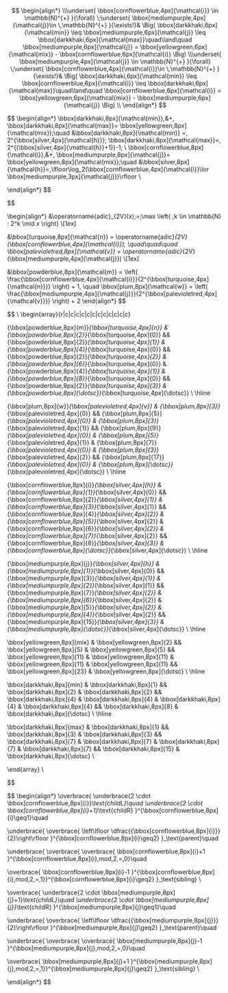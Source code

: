 
$$
\begin{align*}
  \\\underset{ \bbox[cornflowerblue,4px]{\mathcal{i}} \in \mathbb{N}^{+} }{\forall}
  \;\underset{ \bbox[mediumpurple,4px]{\mathcal{j}}\in \,\mathbb{N}^{+}  }{\exists!}& 
  \Big(
  \bbox[darkkhaki,6px]{\mathcal{min}} \leq 
  \bbox[mediumpurple,6px]{\mathcal{j}} \leq
  \bbox[darkkhaki,6px]{\mathcal{max}}\quad\land\quad
  \bbox[mediumpurple,6px]{\mathcal{j}} =
  \bbox[yellowgreen,6px]{\mathcal{mix}} -
  \bbox[cornflowerblue,6px]{\mathcal{i}}
  \Big)
  \\\underset{ \bbox[mediumpurple,4px]{\mathcal{j}} \in \mathbb{N}^{+} }{\forall}
  \;\underset{ \bbox[cornflowerblue,4px]{\mathcal{i}}\in \,\mathbb{N}^{+} }{\exists!}& 
  \Big(
  \bbox[darkkhaki,6px]{\mathcal{min}} \leq 
  \bbox[cornflowerblue,6px]{\mathcal{i}} \leq
  \bbox[darkkhaki,6px]{\mathcal{max}}\quad\land\quad
  \bbox[cornflowerblue,6px]{\mathcal{i}} =
  \bbox[yellowgreen,6px]{\mathcal{mix}} -
  \bbox[mediumpurple,6px]{\mathcal{j}}
  \Big)
  \\ 
\end{align*}
$$

$$
\begin{align*}
  \bbox[darkkhaki,8px]{\mathcal{min}}\,&+\,
  \bbox[darkkhaki,8px]{\mathcal{max}}=
  \bbox[yellowgreen,8px]{\mathcal{mix}}\;\quad
  &\bbox[darkkhaki,8px]{\mathcal{min}} =\, 2^{\bbox[silver,4px]{\mathcal{h}}}\; 
  \bbox[darkkhaki,8px]{\mathcal{max}}=\, 2^{(\bbox[silver,4px]{\mathcal{h}}+1)}-1\; 
  \\
  \bbox[cornflowerblue,8px]{\mathcal{i}}\,&+\,
  \bbox[mediumpurple,8px]{\mathcal{j}}=
  \bbox[yellowgreen,8px]{\mathcal{mix}}\;\quad
  &\bbox[silver,8px]{\mathcal{h}}=\,\lfloor\log_2(\bbox[cornflowerblue,4px]{\mathcal{i}}\lor
  \bbox[mediumpurple,3px]{\mathcal{j}})\rfloor
  \\
  
  \end{align*}
  $$

$$

\begin{align*}
&\operatorname{adic}_{2V}(x)\;=\;\max \left\{ \;k \in \mathbb{N} : 2^k \mid x \right\} \\[1ex]

&\bbox[turquoise,8px]{\mathcal{n}} = \operatorname{adic}_{2V}(\bbox[cornflowerblue,4px]{\mathcal{i}}), \quad\quad\quad
\bbox[palevioletred,8px]{\mathcal{v}} = \operatorname{adic}_{2V}(\bbox[mediumpurple,4px]{\mathcal{j}}) \\[1ex]

&\bbox[powderblue,8px]{\mathcal{m}} = \left( \frac{\bbox[cornflowerblue,4px]{\mathcal{i}}}{2^{\bbox[turquoise,4px]{\mathcal{n}}}} \right) + 1, \quad
\bbox[plum,8px]{\mathcal{w}} = \left( \frac{\bbox[mediumpurple,4px]{\mathcal{j}}}{2^{\bbox[palevioletred,4px]{\mathcal{v}}}} \right) + 2
\end{align*}
$$

  $$
  \\
  \begin{array}{r|c|c|c|c|c|c|c|c|c|c|c|c} 
  
  {\bbox[powderblue,8px]{m}}_{\bbox[turquoise,4px]{n}} & 
  {\bbox[powderblue,8px]{2}}_{\bbox[turquoise,4px]{0}} && 
  {\bbox[powderblue,8px]{2}}_{\bbox[turquoise,4px]{1}} & 
  {\bbox[powderblue,8px]{4}}_{\bbox[turquoise,4px]{0}} && 
  {\bbox[powderblue,8px]{2}}_{\bbox[turquoise,4px]{2}} & 
  {\bbox[powderblue,8px]{6}}_{\bbox[turquoise,4px]{0}} & 
  {\bbox[powderblue,8px]{4}}_{\bbox[turquoise,4px]{1}} & 
  {\bbox[powderblue,8px]{8}}_{\bbox[turquoise,4px]{0}} && 
  {\bbox[powderblue,8px]{2}}_{\bbox[turquoise,4px]{3}} & 
  {\bbox[powderblue,8px]{\dotsc}}_{\bbox[turquoise,4px]{\dotsc}} \\ \hline
  
  
  {\bbox[plum,8px]{w}}_{\bbox[palevioletred,4px]{v}} &
  {\bbox[plum,8px]{3}}_{\bbox[palevioletred,4px]{0}}  &&
  {\bbox[plum,8px]{5}}_{\bbox[palevioletred,4px]{0}} &
  {\bbox[plum,8px]{3}}_{\bbox[palevioletred,4px]{1}} &&
  {\bbox[plum,8px]{9}}_{\bbox[palevioletred,4px]{0}} &
  {\bbox[plum,8px]{5}}_{\bbox[palevioletred,4px]{1}} &
  {\bbox[plum,8px]{7}}_{\bbox[palevioletred,4px]{0}} &
  {\bbox[plum,8px]{3}}_{\bbox[palevioletred,4px]{2}} &&
  {\bbox[plum,8px]{17}}_{\bbox[palevioletred,4px]{0}} &
  {\bbox[plum,8px]{\dotsc}}_{\bbox[palevioletred,4px]{\dotsc}} \\ \hline

  {\bbox[cornflowerblue,8px]{i}}_{\bbox[silver,4px]{h}} &
  {\bbox[cornflowerblue,8px]{1}}_{\bbox[silver,4px]{0}} &&
  {\bbox[cornflowerblue,8px]{2}}_{\bbox[silver,4px]{1}} &
  {\bbox[cornflowerblue,8px]{3}}_{\bbox[silver,4px]{1}} &&
  {\bbox[cornflowerblue,8px]{4}}_{\bbox[silver,4px]{2}} &
  {\bbox[cornflowerblue,8px]{5}}_{\bbox[silver,4px]{2}} &
  {\bbox[cornflowerblue,8px]{6}}_{\bbox[silver,4px]{2}} &
  {\bbox[cornflowerblue,8px]{7}}_{\bbox[silver,4px]{2}} &&
  {\bbox[cornflowerblue,8px]{8}}_{\bbox[silver,4px]{3}} &
  {\bbox[cornflowerblue,8px]{\dotsc}}_{\bbox[silver,4px]{\dotsc}} \\ \hline
  
  
  {\bbox[mediumpurple,8px]{j}}_{\bbox[silver,4px]{h}} &
  {\bbox[mediumpurple,8px]{1}}_{\bbox[silver,4px]{0}} &&
  {\bbox[mediumpurple,8px]{3}}_{\bbox[silver,4px]{1}} &
  {\bbox[mediumpurple,8px]{2}}_{\bbox[silver,4px]{1}} &&
  {\bbox[mediumpurple,8px]{7}}_{\bbox[silver,4px]{2}} &
  {\bbox[mediumpurple,8px]{6}}_{\bbox[silver,4px]{2}} &
  {\bbox[mediumpurple,8px]{5}}_{\bbox[silver,4px]{2}} &
  {\bbox[mediumpurple,8px]{4}}_{\bbox[silver,4px]{2}} &&
  {\bbox[mediumpurple,8px]{15}}_{\bbox[silver,4px]{3}} &
  {\bbox[mediumpurple,8px]{\dotsc}}_{\bbox[silver,4px]{\dotsc}} \\ \hline
  
  \bbox[yellowgreen,8px]{mix} & 
  \bbox[yellowgreen,8px]{2} && 
  \bbox[yellowgreen,8px]{5} & 
  \bbox[yellowgreen,8px]{5} && 
  \bbox[yellowgreen,8px]{11} & 
  \bbox[yellowgreen,8px]{11} & 
  \bbox[yellowgreen,8px]{11} & 
  \bbox[yellowgreen,8px]{11} && 
  \bbox[yellowgreen,8px]{23} & 
  \bbox[yellowgreen,8px]{\dotsc} \\ \hline  
  
  \bbox[darkkhaki,8px]{min} & 
  \bbox[darkkhaki,8px]{1} && 
  \bbox[darkkhaki,8px]{2} & 
  \bbox[darkkhaki,8px]{2} && 
  \bbox[darkkhaki,8px]{4} & 
  \bbox[darkkhaki,8px]{4} & 
  \bbox[darkkhaki,8px]{4} & 
  \bbox[darkkhaki,8px]{4} && 
  \bbox[darkkhaki,8px]{8} & 
  \bbox[darkkhaki,8px]{\dotsc} \\ \hline
  
  \bbox[darkkhaki,8px]{max} & 
  \bbox[darkkhaki,8px]{1} && 
  \bbox[darkkhaki,8px]{3} & 
  \bbox[darkkhaki,8px]{3} && 
  \bbox[darkkhaki,8px]{7} & 
  \bbox[darkkhaki,8px]{7} & 
  \bbox[darkkhaki,8px]{7} & 
  \bbox[darkkhaki,8px]{7} && 
  \bbox[darkkhaki,8px]{15} & 
  \bbox[darkkhaki,8px]{\dotsc} \\
  
  \end{array}
  \\
  
$$


$$
\begin{align*}
  \overbrace{
   \underbrace{2  \cdot \bbox[cornflowerblue,8px]{i}}_\text{childL}\quad
   \underbrace{2  \cdot \bbox[cornflowerblue,8px]{i}+1}_\text{childR}
  }^{\bbox[cornflowerblue,8px]{i}\geq1}\quad

\underbrace{
  \overbrace{
   \left\lfloor \dfrac{{\bbox[cornflowerblue,8px]{i}}}{2}\right\rfloor
  }^{\bbox[cornflowerblue,8px]{i}\geq2}
}_\text{parent}\quad

\underbrace{
\overbrace{
  \overbrace{
   \bbox[cornflowerblue,8px]{i}+1
  }^{\bbox[cornflowerblue,8px]{i}\,mod\,2\,=\,0}\quad

  \overbrace{
   \bbox[cornflowerblue,8px]{i}-1
  }^{\bbox[cornflowerblue,8px]{i}\,mod\,2\,=\,1}}^{\bbox[cornflowerblue,8px]{i}\geq2}
}_\text{sibling} \\


  \overbrace{
   \underbrace{2  \cdot \bbox[mediumpurple,8px]{j}+1}_\text{childL}\quad
   \underbrace{2  \cdot \bbox[mediumpurple,8px]{j}}_\text{childR}
  }^{\bbox[mediumpurple,8px]{j}\geq1}\quad

\underbrace{
  \overbrace{
   \left\lfloor \dfrac{{\bbox[mediumpurple,8px]{j}}}{2}\right\rfloor
  }^{\bbox[mediumpurple,8px]{j}\geq2}
}_\text{parent}\quad

\underbrace{
\overbrace{
  \overbrace{
   \bbox[mediumpurple,8px]{j}-1
  }^{\bbox[mediumpurple,8px]{j}\,mod\,2\,=\,0}\quad

  \overbrace{
   \bbox[mediumpurple,8px]{j}+1
  }^{\bbox[mediumpurple,8px]{j}\,mod\,2\,=\,1}}^{\bbox[mediumpurple,8px]{j}\geq2}
}_\text{sibling} \\


\end{align*}
$$



